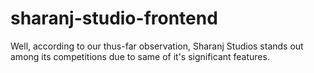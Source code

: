 # sharanj-studio-frontend
Well, according to our thus-far observation, Sharanj Studios stands out among its competitions due to same of it's significant features.
